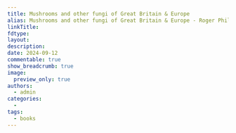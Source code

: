 ```yaml
---
title: Mushrooms and other fungi of Great Britain & Europe
alias: Mushrooms and other fungi of Great Britain & Europe - Roger Phillips 1981
linkTitle: 
fdtype:
layout:
description: 
date: 2024-09-12
commentable: true
show_breadcrumb: true
image:
  preview_only: true
authors:
  - admin
categories:
  - 
tags:
  - books
---
```



